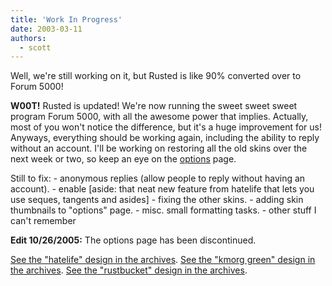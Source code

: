```yaml
---
title: 'Work In Progress'
date: 2003-03-11
authors:
  - scott
---
```


Well, we're still working on it, but Rusted is like 90% converted over to Forum 5000!

**W00T!** Rusted is updated! We're now running the sweet sweet sweet program Forum 5000, with all the awesome power that implies. Actually, most of you won't notice the difference, but it's a huge improvement for us! Anyways, everything should be working again, including the ability to reply without an account. I'll be working on restoring all the old skins over the next week or two, so keep an eye on the [options](http://rusted.killingmachines.org/skin.php) page.

Still to fix:
\- anonymous replies (allow people to reply without having an account).
\- enable \[aside: that neat new feature from hatelife that lets you use seques, tangents and asides\]
\- fixing the other skins.
\- adding skin thumbnails to "options" page.
\- misc. small formatting tasks.
\- other stuff I can't remember

**Edit 10/26/2005:** The options page has been discontinued.

[See the "hatelife" design in the archives](http://spaceninja.local/site-archives/kmorg/skins/hatelife.html). [See the "kmorg green" design in the archives](http://spaceninja.local/site-archives/kmorg/v4/). [See the "rustbucket" design in the archives](http://spaceninja.local/site-archives/blog/v3/).
